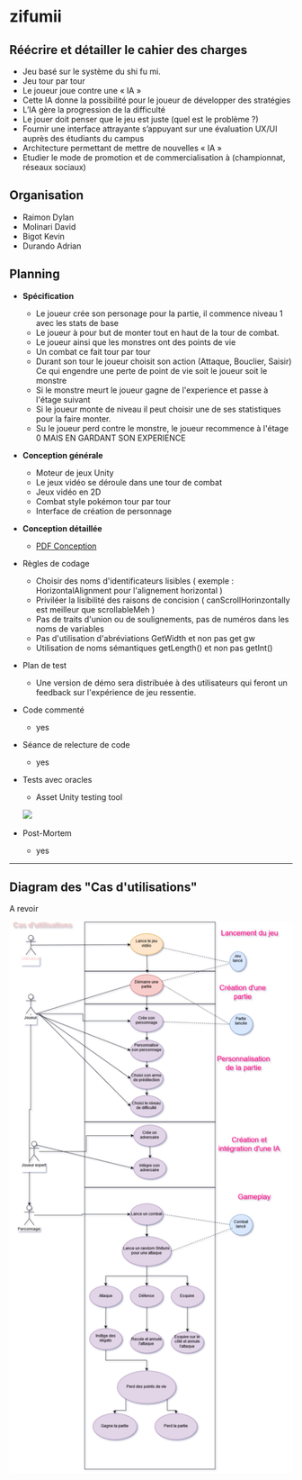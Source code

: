 # zifumii

## Réécrire et détailler le cahier des charges 

- Jeu basé sur le système du shi fu mi.
- Jeu tour par tour
- Le joueur joue contre une « IA » 
- Cette IA donne la possibilité pour le joueur de développer des stratégies
- L’IA gère la progression de la difficulté
- Le jouer doit penser que le jeu est juste  (quel est le problème ?)
- Fournir une interface attrayante s’appuyant sur une évaluation UX/UI auprès des étudiants du campus
- Architecture permettant de mettre de nouvelles « IA »
- Etudier le mode de promotion et de commercialisation à (championnat, réseaux sociaux)

## Organisation

- Raimon Dylan
- Molinari David
- Bigot Kevin
- Durando Adrian

## Planning 
  - **Spécification**
    - Le joueur crée son personage pour la partie, il commence niveau 1 avec les stats de base
    - Le joueur à pour but de monter tout en haut de la tour de combat.
    - Le joueur ainsi que les monstres ont des points de vie
    - Un combat ce fait tour par tour
    - Durant son tour le joueur choisit son action (Attaque, Bouclier, Saisir) Ce qui engendre une perte de point de vie soit le joueur soit le monstre
    - Si le monstre meurt le joueur gagne de l'experience et passe à l'étage suivant
    - Si le joueur monte de niveau il peut choisir une de ses statistiques pour la faire monter.
    - Su le joueur perd contre le monstre, le joueur recommence à l'étage 0 MAIS EN GARDANT SON EXPERIENCE
    
  - **Conception générale**
    - Moteur de jeux Unity
    - Le jeux vidéo se déroule dans une tour de combat
    - Jeux vidéo en 2D
    - Combat style pokémon tour par tour
    - Interface de création de personnage
    
  - **Conception détaillée**
    - [PDF Conception](Zyfumi.pdf)
    
  - Règles de codage
    - Choisir des noms d'identificateurs lisibles ( exemple : HorizontalAlignment pour l'alignement horizontal )
    - Priviléer la lisibilité des raisons de concision ( canScrollHorinzontally est meilleur que scrollableMeh )
    - Pas de traits d'union ou de soulignements, pas de numéros dans les noms de variables
    - Pas d'utilisation d'abréviations GetWidth et non pas get gw
    - Utilisation de noms sémantiques getLength() et non pas getInt()
    
  - Plan de test
    - Une version de démo sera distribuée à des utilisateurs qui feront un feedback sur l'expérience de jeu ressentie.
    
  - Code commenté
    - yes
  - Séance de relecture de code
    - yes
  - Tests avec oracles 
    - Asset Unity testing tool 
    
    ![](http://ilkinulas.github.io/assets/testing_unity/editor_test_runner.png)
    
  - Post-Mortem
    - yes
  
  --- 
  

## Diagram des "Cas d'utilisations"

A revoir

![](./use.png)







